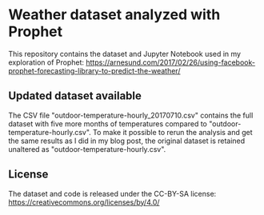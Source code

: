 # Weather dataset analyzed with Prophet

This repository contains the dataset and Jupyter Notebook used in my exploration of Prophet:
https://arnesund.com/2017/02/26/using-facebook-prophet-forecasting-library-to-predict-the-weather/

## Updated dataset available

The CSV file "outdoor-temperature-hourly_20170710.csv" contains the full dataset with five more months of temperatures compared to "outdoor-temperature-hourly.csv". To make it possible to rerun the analysis and get the same results as I did in my blog post, the original dataset is retained unaltered as "outdoor-temperature-hourly.csv".

## License

The dataset and code is released under the CC-BY-SA license: https://creativecommons.org/licenses/by/4.0/
